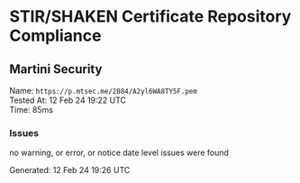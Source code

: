 # STIR/SHAKEN Certificate Repository Compliance

## Martini Security

Name: `https://p.mtsec.me/2884/A2yl6WA8TY5F.pem`\
Tested At: 12 Feb 24 19:22 UTC\
Time: 85ms

### Issues

no warning, or error, or notice date level issues were found

Generated: 12 Feb 24 19:26 UTC